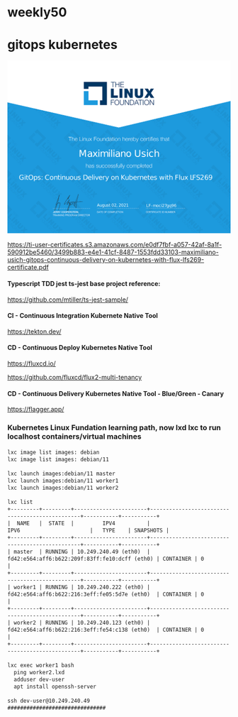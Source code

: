 # weekly50
# gitops kubernetes

[![GitOps Continuous Delivery on Kubernetes with Flux lfs269 Certificate, Linux Fundation](https://github.com/maximilianou/weekly50/blob/main/share/maximiliano-usich-gitops-continuous-delivery-on-kubernetes-with-flux-lfs269-certificate.png?raw=true)](https://github.com/maximilianou/weekly50/blob/main/share/maximiliano-usich-gitops-continuous-delivery-on-kubernetes-with-flux-lfs269-certificate.png?raw=true)

<https://ti-user-certificates.s3.amazonaws.com/e0df7fbf-a057-42af-8a1f-590912be5460/3499b883-e4e1-41cf-8487-1553fdd33103-maximiliano-usich-gitops-continuous-delivery-on-kubernetes-with-flux-lfs269-certificate.pdf>

#### Typescript TDD jest ts-jest base project reference:
<https://github.com/mtiller/ts-jest-sample/>

#### CI - Continuous Integration Kubernete Native Tool
<https://tekton.dev/>

#### CD - Continuous Deploy Kubernetes Native Tool
<https://fluxcd.io/>

<https://github.com/fluxcd/flux2-multi-tenancy>

#### CD - Continuous Delivery Kubernetes Native Tool - Blue/Green - Canary
<https://flagger.app/>

### Kubernetes Linux Fundation learning path, now lxd lxc to run localhost containers/virtual machines

```
lxc image list images: debian
lxc image list images: debian/11

lxc launch images:debian/11 master
lxc launch images:debian/11 worker1
lxc launch images:debian/11 worker2

lxc list
+---------+---------+-----------------------+------------------------------------------------+-----------+-----------+
|  NAME   |  STATE  |         IPV4          |                      IPV6                      |   TYPE    | SNAPSHOTS |
+---------+---------+-----------------------+------------------------------------------------+-----------+-----------+
| master  | RUNNING | 10.249.240.49 (eth0)  | fd42:e564:aff6:b622:209f:83ff:fe10:dcff (eth0) | CONTAINER | 0         |
+---------+---------+-----------------------+------------------------------------------------+-----------+-----------+
| worker1 | RUNNING | 10.249.240.222 (eth0) | fd42:e564:aff6:b622:216:3eff:fe05:5d7e (eth0)  | CONTAINER | 0         |
+---------+---------+-----------------------+------------------------------------------------+-----------+-----------+
| worker2 | RUNNING | 10.249.240.123 (eth0) | fd42:e564:aff6:b622:216:3eff:fe54:c138 (eth0)  | CONTAINER | 0         |
+---------+---------+-----------------------+------------------------------------------------+-----------+-----------+

lxc exec worker1 bash
  ping worker2.lxd
  adduser dev-user
  apt install openssh-server

ssh dev-user@10.249.240.49
###############################
```

